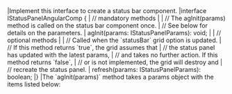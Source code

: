 <framework-specific-section frameworks="angular">
|Implement this interface to create a status bar component.
</framework-specific-section>

<framework-specific-section frameworks="angular">
<snippet transform={false} language="ts">
|interface IStatusPanelAngularComp {
|    // mandatory methods
|
|    // The agInit(params) method is called on the status bar component once.
|    // See below for details on the parameters.
|    agInit(params: IStatusPanelParams): void;
|
|    // optional methods
|
|    // Called when the `statusBar` grid option is updated.
|    // If this method returns `true`, the grid assumes that
|    // the status panel has updated with the latest params,
|    // and takes no further action. If this method returns `false`,
|    // or is not implemented, the grid will destroy and
|    // recreate the status panel.
|    refresh(params: IStatusPanelParams): boolean;
|}
</snippet>
</framework-specific-section>

<framework-specific-section frameworks="angular">
|The `agInit(params)` method takes a params object with the items listed below:
</framework-specific-section>
